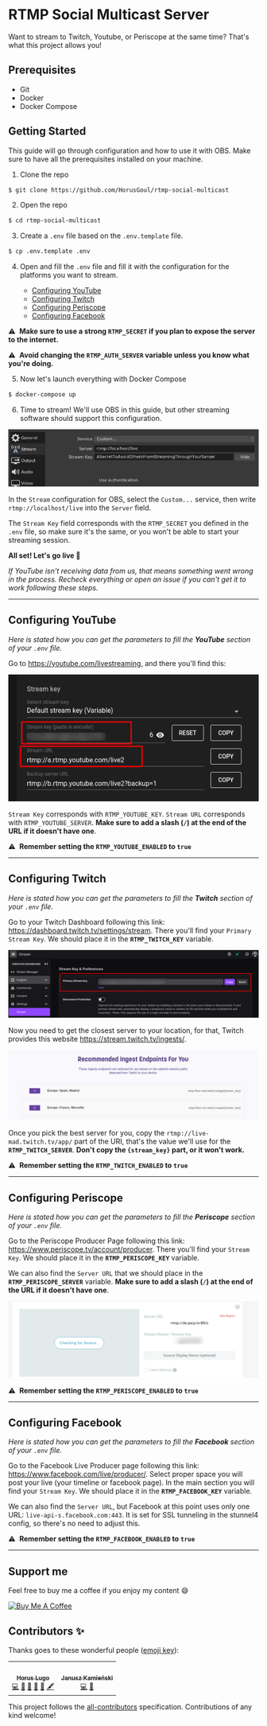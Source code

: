 # RTMP Social Multicast Server

Want to stream to Twitch, Youtube, or Periscope at the same time? That's what this project allows you!

## Prerequisites

- Git
- Docker
- Docker Compose

## Getting Started

This guide will go through configuration and how to use it with OBS.
Make sure to have all the prerequisites installed on your machine.

1. Clone the repo

```bash
$ git clone https://github.com/HorusGoul/rtmp-social-multicast
```

2. Open the repo

```bash
$ cd rtmp-social-multicast
```

3. Create a `.env` file based on the `.env.template` file.

```bash
$ cp .env.template .env
```

4. Open and fill the `.env` file and fill it with the configuration for the platforms you want to stream.

    - [Configuring YouTube](#configuring-youtube)
    - [Configuring Twitch](#configuring-twitch)
    - [Configuring Periscope](#configuring-periscope)
    - [Configuring Facebook](#configuring-facebook)

⚠️ &nbsp;**Make sure to use a strong `RTMP_SECRET` if you plan to expose the server to the internet.**

⚠️ &nbsp;**Avoid changing the `RTMP_AUTH_SERVER` variable unless you know what you're doing.**

5. Now let's launch everything with Docker Compose

```bash
$ docker-compose up
```

6. Time to stream! We'll use OBS in this guide, but other streaming software should support this configuration.

![Obs Stream Configuration](./docs/obs-custom-server.png)

In the `Stream` configuration for OBS, select the `Custom...` service, then write `rtmp://localhost/live` into the `Server` field.

The `Stream Key` field corresponds with the `RTMP_SECRET` you defined in the `.env` file, so make sure it's the same, or you won't be able to start your streaming session.

**All set! Let's go live 🔴**

_If YouTube isn't receiving data from us, that means something went wrong in the process. Recheck everything or open an issue if you can't get it to work following these steps._

---

## Configuring YouTube

_Here is stated how you can get the parameters to fill the **YouTube** section of your `.env` file._

Go to https://youtube.com/livestreaming, and there you'll find this:

![Secret Key and Stream URL](./docs/youtube-key-server.png)

`Stream Key` corresponds with `RTMP_YOUTUBE_KEY`.
`Stream URL` corresponds with `RTMP_YOUTUBE_SERVER`. **Make sure to add a slash (`/`) at the end of the URL if it doesn't have one**.

⚠️ &nbsp;**Remember setting the `RTMP_YOUTUBE_ENABLED` to `true`**

---

## Configuring Twitch

_Here is stated how you can get the parameters to fill the **Twitch** section of your `.env` file._

Go to your Twitch Dashboard following this link: https://dashboard.twitch.tv/settings/stream.
There you'll find your `Primary Stream Key`. We should place it
in the **`RTMP_TWITCH_KEY`** variable.

![Primary Stream Key in the Twitch Dashboard](./docs/twitch-key.png)

Now you need to get the closest server to your location, for that,
Twitch provides this website https://stream.twitch.tv/ingests/.

![Website photo](./docs/twitch-server.png)

Once you pick the best server for you, copy the `rtmp://live-mad.twitch.tv/app/`
part of the URI, that's the value we'll use for the **`RTMP_TWITCH_SERVER`**.
**Don't copy the `{stream_key}` part, or it won't work.**

⚠️ &nbsp;**Remember setting the `RTMP_TWITCH_ENABLED` to `true`**

---

## Configuring Periscope

_Here is stated how you can get the parameters to fill the **Periscope** section of your `.env` file._

Go to the Periscope Producer Page following this link: https://www.periscope.tv/account/producer.
There you'll find your `Stream Key`. We should place it
in the **`RTMP_PERISCOPE_KEY`** variable.

We can also find the `Server URL` that we should place in the **`RTMP_PERISCOPE_SERVER`** variable. **Make sure to add a slash (`/`) at the end of the URL if it doesn't have one**.

![Secret Key and Stream URL](./docs/periscope-key-server.png)

⚠️ &nbsp;**Remember setting the `RTMP_PERISCOPE_ENABLED` to `true`**

---

## Configuring Facebook

_Here is stated how you can get the parameters to fill the **Facebook** section of your `.env` file._

Go to the Facebook Live Producer page following this link: https://www.facebook.com/live/producer/.
Select proper space you will post your live (your timeline or facebook page). In the main section you will find your `Stream Key`. We should place it
in the **`RTMP_FACEBOOK_KEY`** variable.

We can also find the `Server URL`, but Facebook at this point uses only one URL: `live-api-s.facebook.com:443`. It is set for SSL tunneling in the stunnel4 config, so there's no need to adjust this.

⚠️ &nbsp;**Remember setting the `RTMP_FACEBOOK_ENABLED` to `true`**

---


## Support me

Feel free to buy me a coffee if you enjoy my content 😄

<a href="https://www.buymeacoffee.com/horus" target="_blank"><img src="https://cdn.buymeacoffee.com/buttons/v2/default-black.png" alt="Buy Me A Coffee" height="48px"></a>

## Contributors ✨

Thanks goes to these wonderful people ([emoji key](https://allcontributors.org/docs/en/emoji-key)):

<!-- ALL-CONTRIBUTORS-LIST:START - Do not remove or modify this section -->
<!-- prettier-ignore-start -->
<!-- markdownlint-disable -->
<table>
  <tr>
    <td align="center"><a href="https://horus.dev/"><img src="https://avatars.githubusercontent.com/u/6759612?v=4?s=100" width="100px;" alt=""/><br /><sub><b>Horus Lugo</b></sub></a><br /><a href="https://github.com/HorusGoul/rtmp-social-multicast/commits?author=HorusGoul" title="Code">💻</a> <a href="#ideas-HorusGoul" title="Ideas, Planning, & Feedback">🤔</a> <a href="https://github.com/HorusGoul/rtmp-social-multicast/commits?author=HorusGoul" title="Documentation">📖</a> <a href="#maintenance-HorusGoul" title="Maintenance">🚧</a> <a href="https://github.com/HorusGoul/rtmp-social-multicast/pulls?q=is%3Apr+reviewed-by%3AHorusGoul" title="Reviewed Pull Requests">👀</a> <a href="#content-HorusGoul" title="Content">🖋</a></td>
    <td align="center"><a href="https://github.com/ivellios"><img src="https://avatars.githubusercontent.com/u/200957?v=4?s=100" width="100px;" alt=""/><br /><sub><b>Janusz Kamieński</b></sub></a><br /><a href="https://github.com/HorusGoul/rtmp-social-multicast/commits?author=ivellios" title="Code">💻</a> <a href="https://github.com/HorusGoul/rtmp-social-multicast/commits?author=ivellios" title="Documentation">📖</a></td>
  </tr>
</table>

<!-- markdownlint-restore -->
<!-- prettier-ignore-end -->

<!-- ALL-CONTRIBUTORS-LIST:END -->

This project follows the [all-contributors](https://github.com/all-contributors/all-contributors) specification. Contributions of any kind welcome!